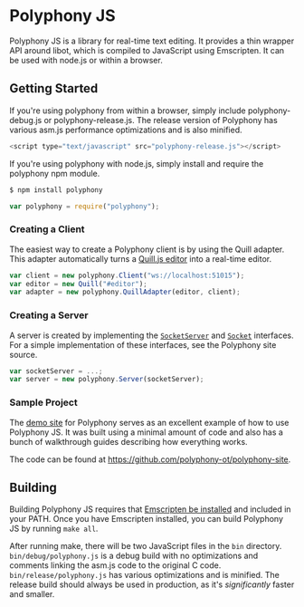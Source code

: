 Polyphony JS
============

Polyphony JS is a library for real-time text editing. It provides a thin wrapper
API around libot, which is compiled to JavaScript using Emscripten. It can be
used with node.js or within a browser.

Getting Started
---------------

If you're using polyphony from within a browser, simply include
polyphony-debug.js or polyphony-release.js. The release version of Polyphony has
various asm.js performance optimizations and is also minified.

```js
<script type="text/javascript" src="polyphony-release.js"></script>
```

If you're using polyphony with node.js, simply install and require the polyphony
npm module.

```bash
$ npm install polyphony
```

```js
var polyphony = require("polyphony");
```

### Creating a Client

The easiest way to create a Polyphony client is by using the Quill adapter. This
adapter automatically turns a [Quill.js editor](http://quilljs.com) into a
real-time editor.

```js
var client = new polyphony.Client("ws://localhost:51015");
var editor = new Quill("#editor");
var adapter = new polyphony.QuillAdapter(editor, client);
```

### Creating a Server

A server is created by implementing the [`SocketServer`](lib/socket-server.js)
and [`Socket`](lib/socket.js) interfaces. For a simple implementation of these
interfaces, see the Polyphony site source.

```js
var socketServer = ...;
var server = new polyphony.Server(socketServer);
```

### Sample Project

The [demo site](http://polyphony-ot.com) for Polyphony serves as an excellent
example of how to use Polyphony JS. It was built using a minimal amount of code
and also has a bunch of walkthrough guides describing how everything works.

The code can be found at <https://github.com/polyphony-ot/polyphony-site>.

Building
--------

Building Polyphony JS requires that [Emscripten be installed][1] and included in
your PATH. Once you have Emscripten installed, you can build Polyphony JS by
running `make all`.

After running make, there will be two JavaScript files in the `bin` directory.
`bin/debug/polyphony.js` is a debug build with no optimizations and comments
linking the asm.js code to the original C code. `bin/release/polyphony.js` has
various optimizations and is minified. The release build should always be used
in production, as it's _significantly_ faster and smaller.

[1]: http://kripken.github.io/emscripten-site/docs/getting_started/downloads.html
